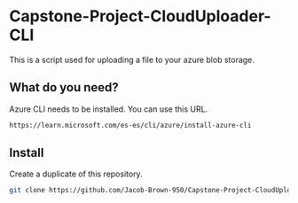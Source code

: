 # Capstone-Project-CloudUploader-CLI
This is a script used for uploading a file to your azure blob storage. 

## What do you need?
Azure CLI needs to be installed. You can use this URL.
```bash
https://learn.microsoft.com/es-es/cli/azure/install-azure-cli
```
## Install
Create a duplicate of this repository. 
```bash
git clone https://github.com/Jacob-Brown-950/Capstone-Project-CloudUploader-CLI
```
